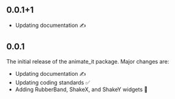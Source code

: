 ## 0.0.1+1

- Updating documentation ✍️

## 0.0.1

The initial release of the animate_it package. Major changes are:

- Updating documentation ✍️
- Updating coding standards ✅
- Adding RubberBand, ShakeX, and ShakeY widgets 🚀
